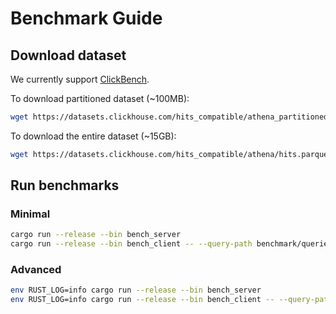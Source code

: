 # Benchmark Guide

## Download dataset

We currently support [ClickBench](https://github.com/ClickHouse/ClickBench).

To download partitioned dataset (~100MB):
```bash
wget https://datasets.clickhouse.com/hits_compatible/athena_partitioned/hits_0.parquet -O benchmark/data/hits_0.parquet
```

To download the entire dataset (~15GB):

```bash
wget https://datasets.clickhouse.com/hits_compatible/athena/hits.parquet -O benchmark/data/hits.parquet
```

## Run benchmarks

### Minimal 

```bash
cargo run --release --bin bench_server
cargo run --release --bin bench_client -- --query-path benchmark/queries.sql --file benchmark/data/hits.parquet
```

### Advanced

```bash
env RUST_LOG=info cargo run --release --bin bench_server
env RUST_LOG=info cargo run --release --bin bench_client -- --query-path benchmark/queries.sql --file benchmark/data/hits_0.parquet --query 42
```

